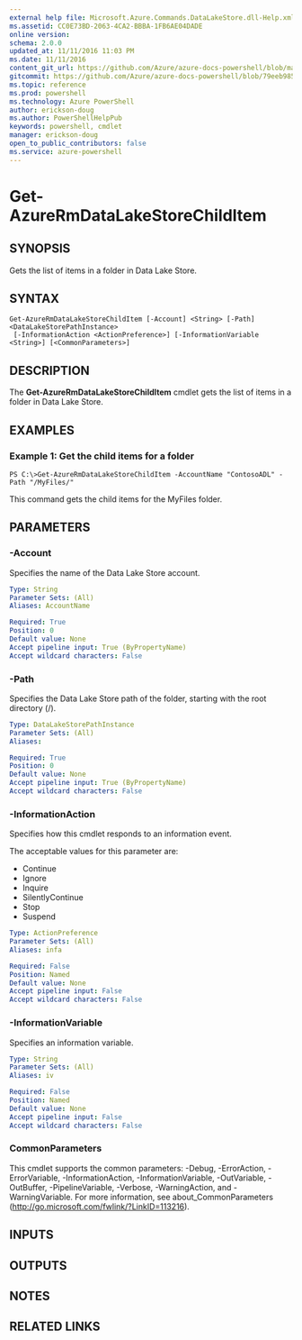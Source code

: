 ```yaml
---
external help file: Microsoft.Azure.Commands.DataLakeStore.dll-Help.xml
ms.assetid: CC0E73BD-2063-4CA2-BBBA-1FB6AE04DADE
online version: 
schema: 2.0.0
updated_at: 11/11/2016 11:03 PM
ms.date: 11/11/2016
content_git_url: https://github.com/Azure/azure-docs-powershell/blob/master/azureps-cmdlets-docs/ResourceManager/AzureRM.DataLakeStore/v3.1.0/Get-AzureRmDataLakeStoreChildItem.md
gitcommit: https://github.com/Azure/azure-docs-powershell/blob/79eeb985ea480979357fb4695832a0c3d29a48bf/azureps-cmdlets-docs/ResourceManager/AzureRM.DataLakeStore/v3.1.0/Get-AzureRmDataLakeStoreChildItem.md
ms.topic: reference
ms.prod: powershell
ms.technology: Azure PowerShell
author: erickson-doug
ms.author: PowerShellHelpPub
keywords: powershell, cmdlet
manager: erickson-doug
open_to_public_contributors: false
ms.service: azure-powershell
---
```


# Get-AzureRmDataLakeStoreChildItem

## SYNOPSIS
Gets the list of items in a folder in Data Lake Store.

## SYNTAX

```
Get-AzureRmDataLakeStoreChildItem [-Account] <String> [-Path] <DataLakeStorePathInstance>
 [-InformationAction <ActionPreference>] [-InformationVariable <String>] [<CommonParameters>]
```

## DESCRIPTION
The **Get-AzureRmDataLakeStoreChildItem** cmdlet gets the list of items in a folder in Data Lake Store.

## EXAMPLES

### Example 1: Get the child items for a folder
```
PS C:\>Get-AzureRmDataLakeStoreChildItem -AccountName "ContosoADL" -Path "/MyFiles/"
```

This command gets the child items for the MyFiles folder.

## PARAMETERS

### -Account
Specifies the name of the Data Lake Store account.

```yaml
Type: String
Parameter Sets: (All)
Aliases: AccountName

Required: True
Position: 0
Default value: None
Accept pipeline input: True (ByPropertyName)
Accept wildcard characters: False
```

### -Path
Specifies the Data Lake Store path of the folder, starting with the root directory (/).

```yaml
Type: DataLakeStorePathInstance
Parameter Sets: (All)
Aliases: 

Required: True
Position: 0
Default value: None
Accept pipeline input: True (ByPropertyName)
Accept wildcard characters: False
```

### -InformationAction
Specifies how this cmdlet responds to an information event.

The acceptable values for this parameter are:

- Continue
- Ignore
- Inquire
- SilentlyContinue
- Stop
- Suspend

```yaml
Type: ActionPreference
Parameter Sets: (All)
Aliases: infa

Required: False
Position: Named
Default value: None
Accept pipeline input: False
Accept wildcard characters: False
```

### -InformationVariable
Specifies an information variable.

```yaml
Type: String
Parameter Sets: (All)
Aliases: iv

Required: False
Position: Named
Default value: None
Accept pipeline input: False
Accept wildcard characters: False
```

### CommonParameters
This cmdlet supports the common parameters: -Debug, -ErrorAction, -ErrorVariable, -InformationAction, -InformationVariable, -OutVariable, -OutBuffer, -PipelineVariable, -Verbose, -WarningAction, and -WarningVariable. For more information, see about_CommonParameters (http://go.microsoft.com/fwlink/?LinkID=113216).

## INPUTS

## OUTPUTS

## NOTES

## RELATED LINKS

